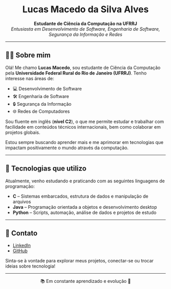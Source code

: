 <h1 align="center">Lucas Macedo da Silva Alves</h1>

<p align="center">
  <b>Estudante de Ciência da Computação na UFRRJ</b><br>
  <i>Entusiasta em Desenvolvimento de Software, Engenharia de Software, Segurança da Informação e Redes</i>
</p>

---

## 👨‍💻 Sobre mim

Olá! Me chamo **Lucas Macedo**, sou estudante de Ciência da Computação pela **Universidade Federal Rural do Rio de Janeiro (UFRRJ)**. Tenho interesse nas áreas de:

- 💻 Desenvolvimento de Software  
- 🛠️ Engenharia de Software  
- 🔒 Segurança da Informação  
- 🌐 Redes de Computadores  

Sou fluente em inglês (**nível C2**), o que me permite estudar e trabalhar com facilidade em conteúdos técnicos internacionais, bem como colaborar em projetos globais.

Estou sempre buscando aprender mais e me aprimorar em tecnologias que impactam positivamente o mundo através da computação.

---

## 🧠 Tecnologias que utilizo

Atualmente, venho estudando e praticando com as seguintes linguagens de programação:

- **C** – Sistemas embarcados, estrutura de dados e manipulação de arquivos  
- **Java** – Programação orientada a objetos e desenvolvimento desktop  
- **Python** – Scripts, automação, análise de dados e projetos de estudo  

---

## 🔗 Contato

- [LinkedIn](https://www.linkedin.com/in/lucas-macedo-b323ab332)  
- [GitHub](https://github.com/Lucmaiscedo)  

Sinta-se à vontade para explorar meus projetos, conectar-se ou trocar ideias sobre tecnologia!

---

<p align="center">
  📚 Em constante aprendizado e evolução 🚀
</p>
